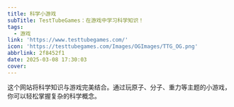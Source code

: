```yaml
---
title: 科学小游戏
subTitle: TestTubeGames：在游戏中学习科学知识！
tags:
  - 游戏
link: 'https://www.testtubegames.com/'
icon: 'https://testtubegames.com/Images/OGImages/TTG_OG.png'
abbrlink: 2f8452f1
date: 2025-03-08 17:30:03
cover:
---
```


这个网站将科学知识与游戏完美结合。通过玩原子、分子、重力等主题的小游戏，你可以轻松掌握复杂的科学概念。